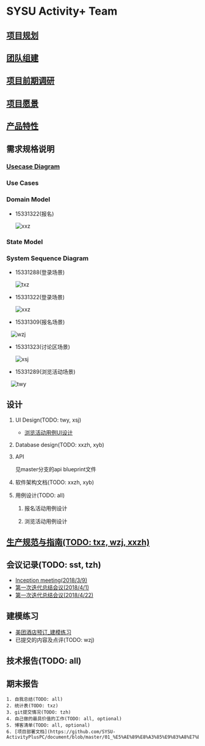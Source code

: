 # SYSU Activity+ Team

## [项目规划](01_About.md)

## [团队组建](02_Team_Profile.md)

## [项目前期调研](03_Investigation.md)

## [项目愿景](04_Vision.md)

## [产品特性](05_Product_Backlog.md)

## 需求规格说明

### [Usecase Diagram](10_Usecase_Diagram.md)

### Use Cases

### Domain Model

- 15331322(报名)

    ![xxz](pic/activity-registrant-conception-model.png)

### State Model

### System Sequence Diagram

- 15331288(登录场景)

    ![txz](pic/txz_ssd.png)

- 15331322(登录场景)

    ![xxz](pic/xxz_ssd.png)

- 15331309(报名场景)

    ![wzj](pic/wzj_ssd.png)

- 15331323(讨论区场景)

  ![xsj](pic/xsj_ssd.png)

- 15331289(浏览活动场景)

    ![twy](pic/twy_ssd.png)

## 设计

1. UI Design(TODO: twy, xsj)

    - [浏览活动用例UI设计](09_UI-Design_for_some_usecases.md)

2. Database design(TODO: xxzh, xyb)

3. API

    见master分支的api blueprint文件

4. 软件架构文档(TODO: xxzh, xyb)

5. 用例设计(TODO: all)

    1. 报名活动用例设计

    2. 浏览活动用例设计

## [生产规范与指南(TODO: txz, wzj, xxzh)](08_规范.md)

## 会议记录(TODO: sst, tzh)

- [Inception meeting(2018/3/9)](06_Inception_meeting-20180309.md)
- [第一次迭代总结会议(2018/4/1)](07_Iter-1_Meeting-20180401.md)
- [第一次迭代总结会议(2018/4/22)](12_Iter-2_Meeting-20180422.md)

## 建模练习

- [美团酒店预订_建模练习](11_MeiTuan_ReserveHotel_Documentation_Practice.md)
- 已提交的内容及点评(TODO: wzj)

## 技术报告(TODO: all)

## 期末报告

    1. 自我总结(TODO: all)
    2. 统计表(TODO: txz)
    3. git提交情况(TODO: tzh)
    4. 自己做的最具价值的工作(TODO: all, optional)
    5. 博客清单(TODO: all, optional)
    6. [项目部署文档](https://github.com/SYSU-ActivityPlusPC/document/blob/master/01_%E5%AE%89%E8%A3%85%E9%83%A8%E7%BD%B2%E8%AF%B4%E6%98%8E.md)
